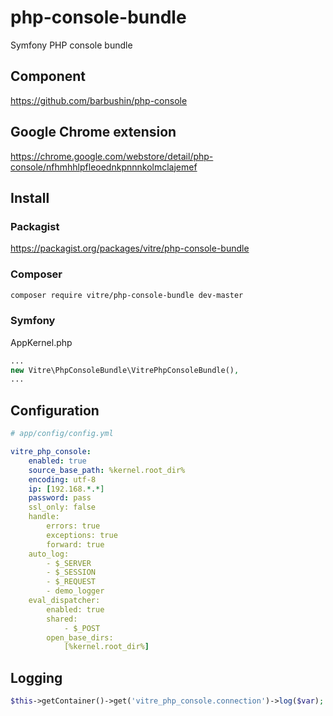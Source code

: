 php-console-bundle
==================

Symfony PHP console bundle


Component
---------

https://github.com/barbushin/php-console

Google Chrome extension
-----------------------

https://chrome.google.com/webstore/detail/php-console/nfhmhhlpfleoednkpnnnkolmclajemef


Install
------------

### Packagist

https://packagist.org/packages/vitre/php-console-bundle

### Composer

```bash
composer require vitre/php-console-bundle dev-master
```

### Symfony 

AppKernel.php
```php
...
new Vitre\PhpConsoleBundle\VitrePhpConsoleBundle(),
...

```


Configuration
-------------

```yml
# app/config/config.yml

vitre_php_console:
    enabled: true
    source_base_path: %kernel.root_dir%
    encoding: utf-8
    ip: [192.168.*.*]
    password: pass
    ssl_only: false
    handle:
        errors: true
        exceptions: true
        forward: true
    auto_log:
        - $_SERVER
        - $_SESSION
        - $_REQUEST
        - demo_logger
    eval_dispatcher:
        enabled: true
        shared:
            - $_POST
        open_base_dirs:
            [%kernel.root_dir%]

```

Logging
-------

```php
$this->getContainer()->get('vitre_php_console.connection')->log($var);
```
